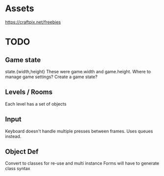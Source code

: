# Assets

https://craftpix.net/freebies

# TODO

## Game state
state.{width,height}
These were game.width and game.height.  Where to manage game settings?  Create a game state? 

## Levels / Rooms
Each level has a set of objects

## Input
Keyboard doesn't handle multiple presses between frames.  Uses queues instead. 

## Object Def
Convert to classes for re-use and multi instance
Forms will have to generate class syntax

